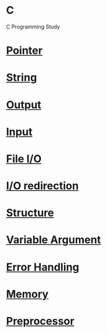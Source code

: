# C
C Programming Study

# [Pointer](https://github.com/mbsmbs/C/blob/main/CPointer)

# [String](https://github.com/mbsmbs/C/blob/main/CString/CString.md)

# [Output](https://github.com/mbsmbs/C/blob/main/output/output.md)

# [Input](https://github.com/mbsmbs/C/blob/main/Input/Input.md)

# [File I/O](https://github.com/mbsmbs/C/blob/main/FileIO/FileIO.md)

# [I/O redirection](https://github.com/mbsmbs/C/blob/main/IORedirection/IORedirection.md)

# [Structure](https://github.com/mbsmbs/C/blob/main/Structure/Structure.md)

# [Variable Argument](https://github.com/mbsmbs/C/blob/main/VariableArgument/VariableArgument.md)

# [Error Handling](https://github.com/mbsmbs/C/blob/main/ErrorHandling/ErrorHandling.md)

# [Memory](https://github.com/mbsmbs/C/blob/main/Memory/Memory.md)

# [Preprocessor]()
